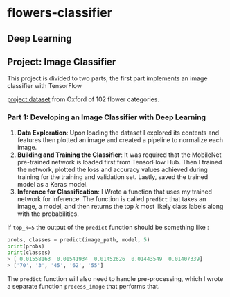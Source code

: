 # flowers-classifier
## Deep Learning
## Project: Image Classifier

This project is divided to two parts; the first part implements an image classifier with TensorFlow

[project dataset](http://www.robots.ox.ac.uk/~vgg/data/flowers/102/index.html) from Oxford of 102 flower categories.

### Part 1: Developing an Image Classifier with Deep Learning
1. **Data Exploration**: Upon loading the dataset I explored its contents and features then plotted an image and created a pipeline to normalize each image.
2. **Building and Training the Classifier**: It was required that the MobileNet pre-trained network is loaded first from TensorFlow Hub. Then I trained the network, plotted the loss and accuracy values achieved during training for the training and validation set. Lastly, saved the trained model as a Keras model.
3. **Inference for Classification**: I Wrote a function that uses my trained network for inference. The function is called `predict` that takes an image, a model, and then returns the top _k_ most likely class labels along with the probabilities. 

If `top_k=5` the output of the `predict` function should be something like :

```python
probs, classes = predict(image_path, model, 5)
print(probs)
print(classes)
> [ 0.01558163  0.01541934  0.01452626  0.01443549  0.01407339]
> ['70', '3', '45', '62', '55']
```

The `predict` function will also need to handle pre-processing, which I wrote a separate function `process_image` that performs that.


